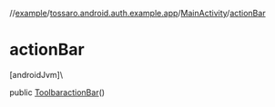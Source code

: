 //[example](../../../index.md)/[tossaro.android.auth.example.app](../index.md)/[MainActivity](index.md)/[actionBar](action-bar.md)

# actionBar

[androidJvm]\

public [Toolbar](https://developer.android.com/reference/kotlin/androidx/appcompat/widget/Toolbar.html)[actionBar](action-bar.md)()
